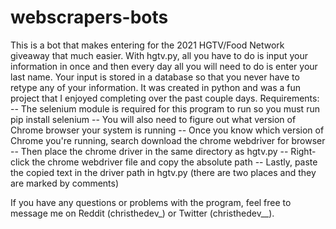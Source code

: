 # webscrapers-bots
This is a bot that makes entering for the 2021 HGTV/Food Network giveaway that much easier. With hgtv.py, all you have to do is input your information in once and then every day all you will need to do is enter your last name. Your input is stored in a database so that you never have to retype any of your information. It was created in python and was a fun project that I enjoyed completing over the past couple days. 
Requirements:
-- The selenium module is required for this program to run so you must run pip install selenium
-- You will also need to figure out what version of Chrome browser your system is running
-- Once you know which version of Chrome you're running, search download the chrome webdriver for browser
-- Then place the chrome driver in the same directory as hgtv.py
-- Right-click the chrome webdriver file and copy the absolute path 
-- Lastly, paste the copied text in the driver path in hgtv.py (there are two places and they are marked by comments)

If you have any questions or problems with the program, feel free to message me on Reddit (christhedev_) or Twitter (christhedev__).
